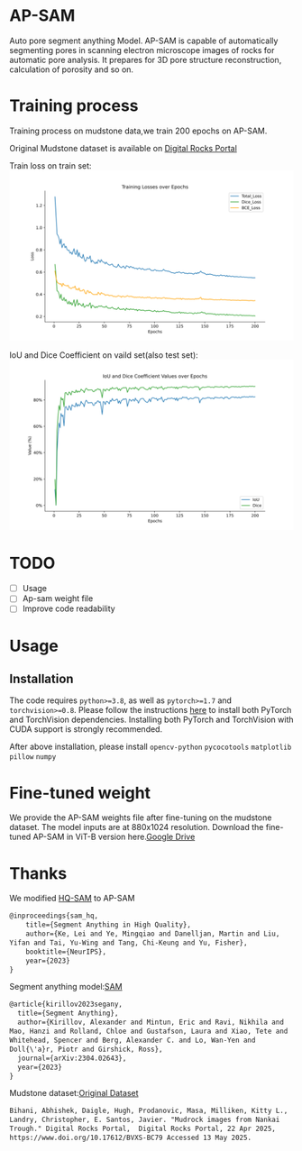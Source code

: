 # AP-SAM
Auto pore segment anything Model.
AP-SAM is capable of automatically segmenting pores in scanning electron microscope images of rocks for automatic pore analysis. 
It prepares for 3D pore structure reconstruction, calculation of porosity and so on.


# Training process
Training process on mudstone data,we train 200 epochs on AP-SAM.

Original Mudstone dataset is available on [Digital Rocks Portal](https://www.doi.org/10.17612/BVXS-BC79)

Train loss on train set:
![image](epoch200train_loss.svg)

IoU and Dice Coefficient on vaild set(also test set):
![image](epoch200val_iou_biou.svg)
# TODO 
- [ ] Usage
- [ ] Ap-sam weight file
- [ ] Improve code readability

# Usage
## Installation
The code requires `python>=3.8`, as well as `pytorch>=1.7` and `torchvision>=0.8`. Please follow the instructions [here](https://pytorch.org/get-started/locally/) to install both PyTorch and TorchVision dependencies. Installing both PyTorch and TorchVision with CUDA support is strongly recommended.

After above installation, please install `opencv-python` `pycocotools` `matplotlib` `pillow` `numpy`

# Fine-tuned weight
We provide the AP-SAM weights file after fine-tuning on the mudstone dataset. The model inputs are at 880x1024 resolution.
Download the fine-tuned AP-SAM in ViT-B version here.[Google Drive](https://drive.google.com/file/d/1Eof4-e2q531D7f5VrRCBQiQAR2_VNf94/view?usp=sharing)



# Thanks 
We modified [HQ-SAM](https://github.com/SysCV/sam-hq) to AP-SAM
```
@inproceedings{sam_hq,
    title={Segment Anything in High Quality},
    author={Ke, Lei and Ye, Mingqiao and Danelljan, Martin and Liu, Yifan and Tai, Yu-Wing and Tang, Chi-Keung and Yu, Fisher},
    booktitle={NeurIPS},
    year={2023}
}  
```
Segment anything model:[SAM](https://github.com/facebookresearch/segment-anything)
```
@article{kirillov2023segany,
  title={Segment Anything},
  author={Kirillov, Alexander and Mintun, Eric and Ravi, Nikhila and Mao, Hanzi and Rolland, Chloe and Gustafson, Laura and Xiao, Tete and Whitehead, Spencer and Berg, Alexander C. and Lo, Wan-Yen and Doll{\'a}r, Piotr and Girshick, Ross},
  journal={arXiv:2304.02643},
  year={2023}
}
```

Mudstone dataset:[Original Dataset](https://www.doi.org/10.17612/BVXS-BC79)
```
Bihani, Abhishek, Daigle, Hugh, Prodanovic, Masa, Milliken, Kitty L., Landry, Christopher, E. Santos, Javier. "Mudrock images from Nankai Trough." Digital Rocks Portal,  Digital Rocks Portal, 22 Apr 2025, https://www.doi.org/10.17612/BVXS-BC79 Accessed 13 May 2025.
```

